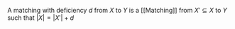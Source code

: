 A matching with deficiency $d$ from $X$ to $Y$ is 
a [[Matching]] from $X'\subseteq X$ to $Y$ such that $\lvert X \rvert=\lvert X' \rvert+d$


